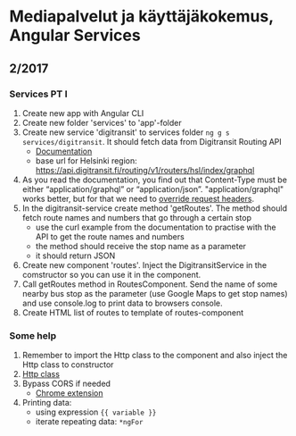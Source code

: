 # Mediapalvelut ja käyttäjäkokemus, Angular Services


## 2/2017

### Services PT I

1. Create new app with Angular CLI
2. Create new folder 'services' to 'app'-folder
3. Create new service 'digitransit' to services folder `ng g s services/digitransit`.  It should fetch data from Digitransit Routing API
    - [Documentation](https://digitransit.fi/en/developers/services-and-apis/1-routing-api/1-getting-started/)
    - base url for Helsinki region: https://api.digitransit.fi/routing/v1/routers/hsl/index/graphql
4. As you read the documentation, you find out that Content-Type must be either “application/graphql” or “application/json”. "application/graphql" works better, but for that we need to [override request headers](https://angular.io/docs/ts/latest/guide/server-communication.html#!#override-default-request-options).
5. In the digitransit-service create method 'getRoutes'. The method should fetch route names and numbers that go through a certain stop
    - use the curl example from the documentation to practise with the API to get the route names and numbers
    - the method should receive the stop name as a parameter
    - it should return JSON
6. Create new component 'routes'. Inject the DigitransitService in the comstructor so you can use it in the component.
7. Call getRoutes method in RoutesComponent. Send the name of some nearby bus stop as the parameter (use Google Maps to get stop names) and use console.log to print data to browsers console.
8. Create HTML list of routes to template of routes-component

### Some help
1. Remember to import the Http class to the component and also inject the Http class to constructor
2. [Http class](https://angular.io/docs/ts/latest/api/http/index/Http-class.html)
3. Bypass CORS if needed
    - [Chrome extension](https://chrome.google.com/webstore/detail/allow-control-allow-origi/nlfbmbojpeacfghkpbjhddihlkkiljbi)    
4. Printing data:
    - using expression `{{ variable }}`
    - iterate repeating data: `*ngFor`